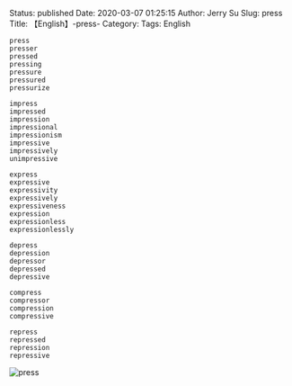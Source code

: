 Status: published
Date: 2020-03-07 01:25:15
Author: Jerry Su
Slug: press
Title: 【English】-press-
Category: 
Tags: English

```
press
presser
pressed
pressing
pressure
pressured
pressurize

impress
impressed
impression
impressional
impressionism
impressive
impressively
unimpressive

express
expressive
expressivity
expressively
expressiveness
expression
expressionless
expressionlessly

depress
depression
depressor
depressed
depressive

compress
compressor
compression
compressive

repress
repressed
repression
repressive
```

![press](images/English/press.png)